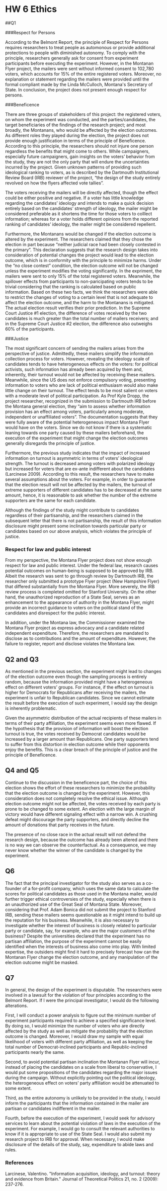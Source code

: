 # HW 6 Ethics 
##Q1

###Respect for Persons  

According to the Belmont Report, the principle of Respect for Persons requires researchers to treat people as automonous or provide additional protections to people with diminished autonomy. To comply with the principle, researchers generally ask for consent from experiment participants before executing the experiment. However, in the Montanan Flyer project, the mailers were sent without informed consent to 102,780 voters, which accounts for 15% of the entire registered voters. Moreover, no explanation or statement regarding the mailers were provided until the formal compliant made by the Linda McCulloch, Montana's Secretary of State. In conclusion, the project does not present enough respect for persons. 

###Beneficence 

There are three groups of stakeholders of this project: the registered voters, on whom the experiment was conducted, and the parties/candidates, the target beneficiaries of the findings of the research project; and most broadly, the Montanans, who would be affected by the election outcomes. As different roles they played during the election, the project does not provide enough justification in terms of the principle of Beneficence. According to this principle, the researchers should not injure one person regardless the benefits that might come to others. While campaigners, especially future campaigners, gain insights on the voters’ behavior from the study, they are not the only party that will endure the uncertainties incurred by the project. Given unknown patterns of providing such ideological ranking to voters, as is described by the Dartmouth Institutional Review Board (IRB) reviewer of the project, “the design of the study entirely revolved on how the flyers affected vote tallies”.  

The voters receiving the mailers will be directly affected, though the effect could be either positive and negative. If a voter has little knowledge regarding the candidates’ ideology and intends to make a quick decision entirely based on the candidates’ strength of ideology, the mailer might be considered preferable as it shortens the time for those voters to colllect information; whereas for a voter holds different opinions from the reported ranking of candidates’ ideology, the mailer might be considered repellent. 

Furthermore, the Montanans would be changed if the election outcome is altered by the experiment. The researchers claimed that they chose the election in part because “neither judicial race had been closely contested in the primary”. This declaration suggests that the research design takes into consideration of potential changes the project would lead to the election outcome, which is in conformity with the principle to minimize harms. Under the “no close contest” condition, the election outcome will not be changed unless the experiment modifies the voting significantly. In the expriment, the mailers were sent to only 15% of the total registered voters. Meanwhile, the spillover effects from participants to non-paricipating voters tends to be trivial considering that the ranking is calculated based on public information. Based on these two facts, we think the researchers were able to restrict the changes of voting to a certain level that is not adequate to affect the election outcome, and the harm to the Montanans is mitigated. The actual election result verifies their prior prediction. In the Supreme Court Justice #1 election, the difference of votes received by the two candidates is much greater than the total number of mailers receivers; and in the Supreme Court Justice #2 election, the difference also outweighs 60% of the participants. 

###Justice

The most significant concern of sending the mailers arises from the perspective of justice. Admittedly, these mailers simplify the information collection process for voters. However, revealing the ideology scale of candidates tends to have heterogeneous effects on the voters: for political activists, such information has already been acquired by them and, inherently, their turnout would not be affected by receiving these mailers. Meanwhile, since the US does not enforce compulsory voting, presenting information to voters who are lack of political enthusiasm would also make little change on their turnout. The effect tends to be most salient on voters with a moderate level of political participation. As Prof Kyle Dropp, the project researcher, recognized in the submission to Dartmouth IRB before the Montana general election, they “aim to assess whether information provision has an effect among voters, particularly among moderate, independent or unaffiliated voters”. The documentation suggests that they were fully aware of the potential heterogeneous impact Montana Flyer would have on the voters. Since we do not know if there is a systematic leaning towards one party caused by these mailers beforehand, the execution of the experiment that might change the election outcomes generally disregards the principle of justice.  

Furthermore, the previous study indicates that the impact of increased information on turnout is asymmetric in terms of voters’ ideological strength. The turnout is decreased among voters with polarized ideology but increased for voters that are ex-ante indifferent about the candidates (Larcinese 2009). According to this result, the researchers have to make several assumptions about the voters. For example, in order to guarantee that the election result will not be affected by the mailers, the turnout of extreme supporters of different candidates has to be decreased at the same amount, hence, it is reasonable to ask whether the number of the extreme supporters are the same for each candidate.  

Although the findings of the study might contribute to candidates regardless of their partisanship, and the researchers claimed in the subsequent letter that there is not partisanship, the result of this information disclosure might present some inclination towards particular party or candidates based on our above analysis, which violates the principle of justice. 


### Respect for law and public interest

From my perspective, the Montana Flyer project does not show enough respect for law and public interest. Under the federal law, research causes potential outcomes on human-being is supposed to be approved by IRB. Albeit the research was sent to go through review by Dartmouth IRB, the researcher only submitted a prototype Flyer project (New Hampshire Flyer) that differed substantially from the Montana Flyer. More severely, the IRB review process is completed omitted for Stanford University. On the other hand, the unauthorized reproduction of a State Seal, serves as an enhancement to the appearance of authority in the Montana Flyer, might provide an incorrect guidance to voters on the political stand of the candidates and disrespect for the public interest. 

In addition, under the Montana law, the Commissioner examined the Montana Flyer project as express advocacy and a candidate related independent expenditure. Therefore, the researchers are mandated to disclose as to contributions and the amount of expenditure. However, the failure to register, report and disclose violates the Montana law. 

## Q2 and Q3

As mentioned in the previous section, the experiment might lead to changes of the election outcome even though the sampling process is entirely random, because the information provided might have a heterogeneous effect on different voters’ groups. For instance, if the effect on turnout is higher for Democrats for Republicans after receiving the mailers, the experiment is unfair to Republican candidates. Since we cannot estimate the result before the execution of such experiment, I would say the design is inherently problematic. 

Given the asymmetric distribution of the actual recipients of these mailers in terms of their party affiliation, the experiment seems even more flawed. If the hypothesis that the provision of information will boost the election turnout is true, the votes received by Democrat candidates would be increased by a larger amount than Republicans. One party supporters tend to suffer from this distortion in election outcome while their opponents enjoy the benefits. This is a clear breach of the principle of justice and the principle of Beneficence. 

## Q4 and Q5 

Continue to the discussion in the beneficence part, the choice of this election shows the effort of these researchers to minimize the probability that the election outcome is changed by the experiment. However, this consideration does not completely resolve the ethical issue. Although election outcome might not be affected, the votes received by each party is prone to be changed to some extent. An election with the large margin of victory would have different signaling effect with a narrow win. A crushing defeat might discourage the party supporters, and directly decline the amount of donations that party receives in the future. 

The presence of no close race in the actual result will not defend the research design, because the outcome has already been altered and there is no way we can observe the counterfactual. As a consequence, we may never know whether the winner of the candidate is changed by the experiment.  

## Q6 

The fact that the principal investigator for the study also serves as a co-founder of a for-profit company, which uses the same data to calculate the scores for political candidates as those used in the Montana mailer, would further trigger ethical controversies of the study, especially when there is an unauthorized use of the Great Seal of Montana State. Moreover, considering that Prof. Adam Bonica did not submit the project to Stanford IRB, sending these mailers seems questionable as it might intend to build up the reputation for his business. Meanwhile, it is also necessary to investigate whether the interest of business is closely related to particular party or candidate, say, for example, who are the major customers of the business? Despite the universities declared that the experiment has no partisan affiliation, the purpose of the experiment cannot be easily identified when the interests of business also come into play. With limited expertise, the outsiders might find it hard to precisely forecast how can the Montanan Flyer change the election outcome, and any manipulation of the election outcome might be masked. 

## Q7 

In general, the design of the experiment is disputable. The researchers were involved in a lawsuit for the violation of four principles according to the Belmont Report. If I were the principal investigator, I would do the following alterations. 

First, I will conduct a power analysis to figure out the minimum number of experiment participants required to achieve a specified significance level. By doing so, I would minimize the number of voters who are directly affected by the study as well as mitigate the probability that the election outcome is changed. Moreover, I would draw my sample with equal likelihood of voters with different party affiliation, as well as keeping the total number of Democrat-inclined participants and Republic-inclined participants nearly the same. 

Second, to avoid potential partisan inclination the Montanan Flyer will incur, instead of placing the candidates on a scale from liberal to conservative, I would put some propositions of the candidates regarding the major issues during the campaign. Without explicitly pointing out the political ideology, the heterogeneous effect on voters’ party affiliation would be attenuated to some extent.  

Third, as the entire autonomy is unlikely to be provided in the study, I would inform the participants that the information contained in the mailer are partisan or candidates indifferent in the mailer. 

Fourth, before the execution of the experiment, I would seek for advisory services to learn about the potential violation of laws in the execution of the experiment. For example, I would go to consult the relevant authorities to know if it is appropriate to use of the State Seal. I would also submit my research project to IRB for approval. When necessary, I would make disclosure of the details of the study, say, expenditure to abide laws and rules. 

### References

Larcinese, Valentino. "Information acquisition, ideology, and turnout: theory and evidence from Britain." Journal of Theoretical Politics 21, no. 2 (2009): 237-276. 



